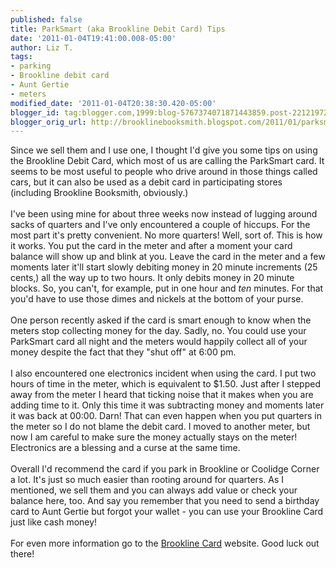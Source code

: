 ```yaml
---
published: false
title: ParkSmart (aka Brookline Debit Card) Tips
date: '2011-01-04T19:41:00.008-05:00'
author: Liz T.
tags:
- parking
- Brookline debit card
- Aunt Gertie
- meters
modified_date: '2011-01-04T20:38:30.420-05:00'
blogger_id: tag:blogger.com,1999:blog-5767374071871443859.post-2212197267090782881
blogger_orig_url: http://brooklinebooksmith.blogspot.com/2011/01/parksmart-aka-brookline-debit-card-tips.html
---
```


Since we sell them and I use one, I thought I'd give you some tips on using the <span id="SPELLING_ERROR_0" class="blsp-spelling-error">Brookline</span> Debit Card, which most of us are calling the <span id="SPELLING_ERROR_1" class="blsp-spelling-error">ParkSmart</span> card. It seems to be most useful to people who drive around in those things called cars, but it can also be used as a debit card in participating stores (including <span id="SPELLING_ERROR_2" class="blsp-spelling-error">Brookline</span> <span id="SPELLING_ERROR_3" class="blsp-spelling-error">Booksmith</span>, obviously.)<br /><br />I've been using mine for about three weeks now  instead of lugging around sacks of quarters and I've only encountered a couple of hiccups. For the most part it's pretty convenient. No more quarters! Well, sort of.  This is how it works.  You put the card in the meter and after a moment your card balance will show up and blink at you.  Leave the card in the meter and a few moments later it'll start slowly debiting money in 20 minute increments (25 cents,) all the way up to two hours.  It only debits money in 20 minute blocks.  So, you can't, for example, put in one hour and <em>ten</em> minutes.  For that you'd have to use those dimes and nickels at the bottom of your purse.<br /><br />One person recently asked if the card is smart enough to know when the meters stop collecting money for the day.  Sadly, no.  You could use your <span id="SPELLING_ERROR_4" class="blsp-spelling-error">ParkSmart</span> card all night and the meters would happily collect all of your money despite the fact that they "shut off" at 6:00 pm. <br /><br />I also encountered one electronics incident when using the card.  I put two hours of time in the meter, which is <span id="SPELLING_ERROR_5" class="blsp-spelling-corrected">equivalent</span> to $1.50.  Just after I stepped away from the meter I heard that ticking noise that it makes when you are adding time to it.  Only this time it was subtracting money and moments later it was back at 00:00.  Darn!  That can even happen when you put quarters in the meter so I do not blame the debit card.  I moved to another meter, but now I am careful to make sure the money actually stays on the meter!  Electronics are a blessing and a curse at the same time. <br /><br />Overall I'd recommend the card if you park in <span id="SPELLING_ERROR_6" class="blsp-spelling-error">Brookline</span> or Coolidge Corner a lot.  It's just so much easier than rooting around for quarters.  As I mentioned, we sell them and you can always add value or check your balance here, too.  And say you remember that you need to send a birthday card to Aunt Gertie but forgot your wallet - you can use your <span id="SPELLING_ERROR_7" class="blsp-spelling-error">Brookline</span> Card just like cash money!<br /><br />For even more information go to the <a href="http://www.brooklinecard.net/brmahome/"><span id="SPELLING_ERROR_8" class="blsp-spelling-error">Brookline</span> Card</a> website.  Good luck out there!